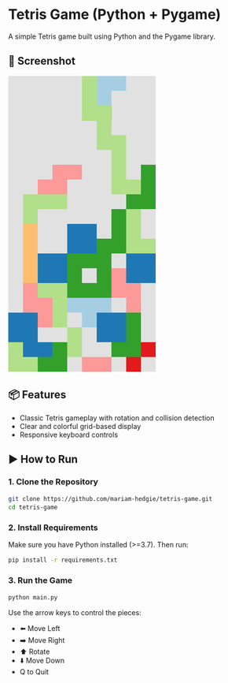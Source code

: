 # Tetris Game (Python + Pygame)

A simple Tetris game built using Python and the Pygame library.

## 📸 Screenshot

![Tetris Game Screenshot](assets/screenshot.png)

## 📦 Features
- Classic Tetris gameplay with rotation and collision detection
- Clear and colorful grid-based display
- Responsive keyboard controls

## ▶️ How to Run

### 1. Clone the Repository

```bash
git clone https://github.com/mariam-hedgie/tetris-game.git
cd tetris-game
```

### 2. Install Requirements

Make sure you have Python installed (>=3.7). Then run:

```bash
pip install -r requirements.txt
```

### 3. Run the Game

```bash
python main.py
```

Use the arrow keys to control the pieces:
- ⬅️ Move Left
- ➡️ Move Right
- ⬆️ Rotate
- ⬇️ Move Down
- Q to Quit

